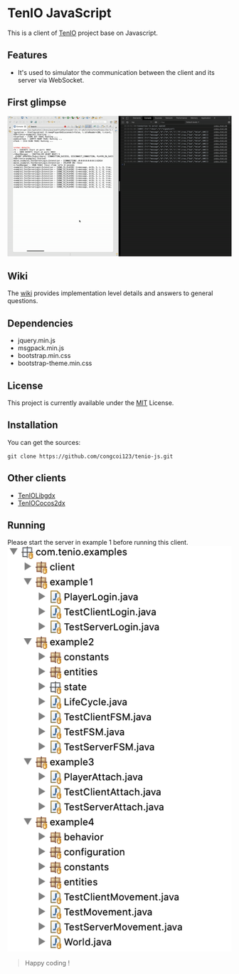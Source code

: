 # TenIO JavaScript

This is a client of [TenIO](https://github.com/TenMei/tenio) project base on Javascript.

## Features
- It's used to simulator the communication between the client and its server via WebSocket.

## First glimpse
![Simple Communication](https://github.com/TenMei/tenio/blob/master/assets/login-example-ws-1.gif)

## Wiki
The [wiki](https://github.com/TenMei/tenio-js/wiki) provides implementation level details and answers to general questions.

## Dependencies
- jquery.min.js
- msgpack.min.js
- bootstrap.min.css
- bootstrap-theme.min.css

## License
This project is currently available under the [MIT](https://github.com/TenMei/tenio-js/blob/master/LICENSE) License.

## Installation
You can get the sources:
```
git clone https://github.com/congcoi123/tenio-js.git
```

## Other clients
- [TenIOLibgdx](https://github.com/congcoi123/tenio-libgdx.git)
- [TenIOCocos2dx](https://github.com/congcoi123/tenio-cocos2dx.git)

## Running
Please start the server in example 1 before running this client.
![Running](https://github.com/TenMei/tenio/blob/master/assets/tenio-examples.png)

> Happy coding !
